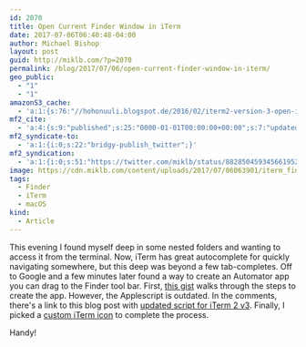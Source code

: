 ```yaml
---
id: 2070
title: Open Current Finder Window in iTerm
date: 2017-07-06T06:40:48-04:00
author: Michael Bishop
layout: post
guid: http://miklb.com/?p=2070
permalink: /blog/2017/07/06/open-current-finder-window-in-iterm/
geo_public:
  - "1"
  - "1"
amazonS3_cache:
  - 'a:1:{s:76:"//hohonuuli.blogspot.de/2016/02/iterm2-version-3-open-iterm-here-script.html";a:1:{s:9:"timestamp";i:1499323248;}}'
mf2_cite:
  - 'a:4:{s:9:"published";s:25:"0000-01-01T00:00:00+00:00";s:7:"updated";s:25:"0000-01-01T00:00:00+00:00";s:8:"category";a:1:{i:0;s:0:"";}s:6:"author";a:0:{}}'
mf2_syndicate-to:
  - 'a:1:{i:0;s:22:"bridgy-publish_twitter";}'
mf2_syndication:
  - 'a:1:{i:0;s:51:"https://twitter.com/miklb/status/882850459345661952";}'
image: https://cdn.miklb.com/content/uploads/2017/07/06063901/iterm_finder.png
tags:
  - Finder
  - iTerm
  - macOS
kind:
  - Article
---
```

This evening I found myself deep in some nested folders and wanting to access it from the terminal. Now, iTerm has great autocomplete for quickly navigating somewhere, but this deep was beyond a few tab-completes. Off to Google and a few minutes later found a way to create an Automator app you can drag to the Finder tool bar. First, [this gist](https://gist.github.com/jonschlinkert/7683131911c0cfd18d5cf8e818adffbc) walks through the steps to create the app. However, the Applescript is outdated. In the comments, there's a link to this blog post with [updated script for iTerm 2 v3](http://hohonuuli.blogspot.de/2016/02/iterm2-version-3-open-iterm-here-script.html). Finally, I picked a [custom iTerm icon](https://dribbble.com/shots/1343859-iTerm2-Icon) to complete the process.

Handy!